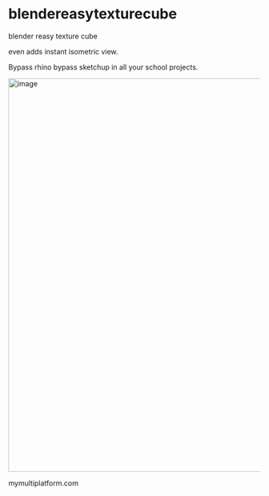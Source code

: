# blendereasytexturecube
blender reasy texture cube




even adds instant isometric view.


Bypass rhino bypass sketchup in all your school projects. 

<img width="1189" height="787" alt="image" src="https://github.com/user-attachments/assets/6b17c1c7-f59f-44ae-b522-608eade5fc6b" />



mymultiplatform.com
